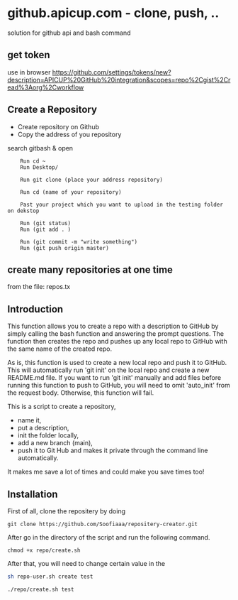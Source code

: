 # github.apicup.com - clone, push, ..


solution for github api and bash command

## get token
use in browser
https://github.com/settings/tokens/new?description=APICUP%20GitHub%20integration&scopes=repo%2Cgist%2Cread%3Aorg%2Cworkflow

## Create a Repository

- Create repository on Github
- Copy the address of you repository

search gitbash & open

        Run cd ~
        Run Desktop/

        Run git clone (place your address repository)

        Run cd (name of your repository)

        Past your project which you want to upload in the testing folder on dekstop

        Run (git status)
        Run (git add . )

        Run (git commit -m "write something")
        Run (git push origin master)


## create many repositories at one time

from the file: repos.tx


## Introduction

This function allows you to create a repo with a description to GitHub by simply calling the bash function and answering the prompt questions. The function then creates the repo and pushes up any local repo to GitHub with the same name of the created repo.


As is, this function is used to create a new local repo and push it to GitHub. This will automatically run 'git init' on the local repo and create a new README.md file. If you want to run 'git init' manually and add files before running this function to push to GitHub, you will need to omit 'auto_init' from the request body. Otherwise, this function will fail.

This is a script to create a repository,
+ name it, 
+ put a description, 
+ init the folder locally, 
+ add a new branch (main), 
+ push it to Git Hub and makes it private through the command line automatically. 

It makes me save a lot of times and could make you save times too! 


## Installation
First of all, clone the repositery by doing 

`git clone https://github.com/Soofiaaa/repositery-creator.git` 

After go in the directory of the script and run the following command.

`chmod +x repo/create.sh`

After that, you will need to change certain value in the 
    
```bash
sh repo-user.sh create test
```

`./repo/create.sh test`
